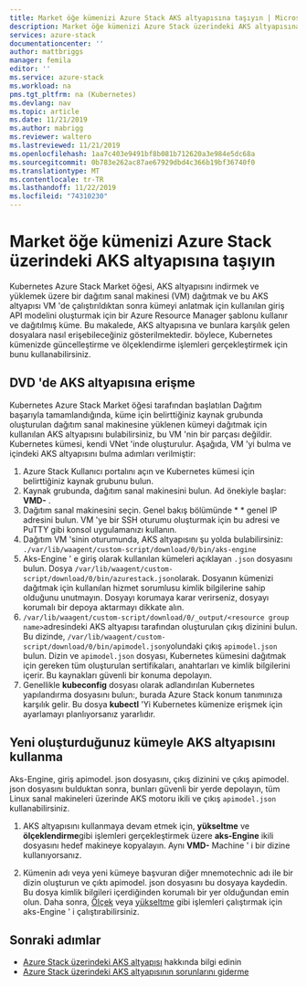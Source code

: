 ```yaml
---
title: Market öğe kümenizi Azure Stack AKS altyapısına taşıyın | Microsoft Docs
description: Market öğe kümenizi Azure Stack üzerindeki AKS altyapısına taşımayı öğrenin.
services: azure-stack
documentationcenter: ''
author: mattbriggs
manager: femila
editor: ''
ms.service: azure-stack
ms.workload: na
pms.tgt_pltfrm: na (Kubernetes)
ms.devlang: nav
ms.topic: article
ms.date: 11/21/2019
ms.author: mabrigg
ms.reviewer: waltero
ms.lastreviewed: 11/21/2019
ms.openlocfilehash: 1aa7c403e9491bf8b081b712620a3e984e5dc68a
ms.sourcegitcommit: 0b783e262ac87ae67929dbd4c366b19bf36740f0
ms.translationtype: MT
ms.contentlocale: tr-TR
ms.lasthandoff: 11/22/2019
ms.locfileid: "74310230"
---
```

# <a name="move-your-marketplace-item-cluster-to-the-aks-engine-on-azure-stack"></a>Market öğe kümenizi Azure Stack üzerindeki AKS altyapısına taşıyın

Kubernetes Azure Stack Market öğesi, AKS altyapısını indirmek ve yüklemek üzere bir dağıtım sanal makinesi (VM) dağıtmak ve bu AKS altyapısı VM 'de çalıştırıldıktan sonra kümeyi anlatmak için kullanılan giriş API modelini oluşturmak için bir Azure Resource Manager şablonu kullanır ve dağıtılmış küme. Bu makalede, AKS altyapısına ve bunlara karşılık gelen dosyalara nasıl erişebileceğiniz gösterilmektedir. böylece, Kubernetes kümenizde güncelleştirme ve ölçeklendirme işlemleri gerçekleştirmek için bunu kullanabilirsiniz.

## <a name="access-aks-engine-in-the-dvm"></a>DVD 'de AKS altyapısına erişme

Kubernetes Azure Stack Market öğesi tarafından başlatılan Dağıtım başarıyla tamamlandığında, küme için belirttiğiniz kaynak grubunda oluşturulan dağıtım sanal makinesine yüklenen kümeyi dağıtmak için kullanılan AKS altyapısını bulabilirsiniz, bu VM 'nin bir parçası değildir. Kubernetes kümesi, kendi VNet 'inde oluşturulur. Aşağıda, VM 'yi bulma ve içindeki AKS altyapısını bulma adımları verilmiştir:

1.  Azure Stack Kullanıcı portalını açın ve Kubernetes kümesi için belirttiğiniz kaynak grubunu bulun.
2.  Kaynak grubunda, dağıtım sanal makinesini bulun. Ad önekiyle başlar: **VMD-** .
3.  Dağıtım sanal makinesini seçin. Genel bakış bölümünde * * genel IP adresini bulun. VM 'ye bir SSH oturumu oluşturmak için bu adresi ve PuTTY gibi konsol uygulamanızı kullanın.
4.  Dağıtım VM 'sinin oturumunda, AKS altyapısını şu yolda bulabilirsiniz: `./var/lib/waagent/custom-script/download/0/bin/aks-engine`
5.  Aks-Engine ' e giriş olarak kullanılan kümeleri açıklayan `.json` dosyasını bulun. Dosya `/var/lib/waagent/custom-script/download/0/bin/azurestack.json`olarak. Dosyanın kümenizi dağıtmak için kullanılan hizmet sorumlusu kimlik bilgilerine sahip olduğunu unutmayın. Dosyayı korumaya karar verirseniz, dosyayı korumalı bir depoya aktarmayı dikkate alın.
6.  `/var/lib/waagent/custom-script/download/0/_output/<resource group name>`adresindeki AKS altyapısı tarafından oluşturulan çıkış dizinini bulun. Bu dizinde, `/var/lib/waagent/custom-script/download/0/bin/apimodel.json`yolundaki çıkış `apimodel.json` bulun. Dizin ve `apimodel.json` dosyası, Kubernetes kümesini dağıtmak için gereken tüm oluşturulan sertifikaları, anahtarları ve kimlik bilgilerini içerir. Bu kaynakları güvenli bir konuma depolayın.
7.  Genellikle **kubeconfig** dosyası olarak adlandırılan Kubernetes yapılandırma dosyasını bulun:, burada Azure Stack konum tanımınıza karşılık gelir. Bu dosya **kubectl** 'Yi Kubernetes kümenize erişmek için ayarlamayı planlıyorsanız yararlıdır.

## <a name="use-the-aks-engine-with-your-newly-created-cluster"></a>Yeni oluşturduğunuz kümeyle AKS altyapısını kullanma

Aks-Engine, giriş apimodel. json dosyasını, çıkış dizinini ve çıkış apimodel. json dosyasını bulduktan sonra, bunları güvenli bir yerde depolayın, tüm Linux sanal makineleri üzerinde AKS motoru ikili ve çıkış `apimodel.json` kullanabilirsiniz.

1.  AKS altyapısını kullanmaya devam etmek için, **yükseltme** ve **ölçeklendirme**gibi işlemleri gerçekleştirmek üzere **aks-Engine** ikili dosyasını hedef makineye kopyalayın. Aynı **VMD-** Machine ' i bir dizine kullanıyorsanız.

2.  Kümenin adı veya yeni kümeye başvuran diğer mnemotechnic adı ile bir dizin oluşturun ve çıktı apimodel. json dosyasını bu dosyaya kaydedin. Bu dosya kimlik bilgileri içerdiğinden korumalı bir yer olduğundan emin olun. Daha sonra, [Ölçek](azure-stack-kubernetes-aks-engine-scale.md) veya [yükseltme](azure-stack-kubernetes-aks-engine-upgrade.md) gibi işlemleri çalıştırmak için aks-Engine ' i çalıştırabilirsiniz.

## <a name="next-steps"></a>Sonraki adımlar

- [Azure Stack üzerindeki AKS altyapısı](azure-stack-kubernetes-aks-engine-overview.md) hakkında bilgi edinin  
- [Azure Stack üzerindeki AKS altyapısının sorunlarını giderme](azure-stack-kubernetes-aks-engine-troubleshoot.md)  

